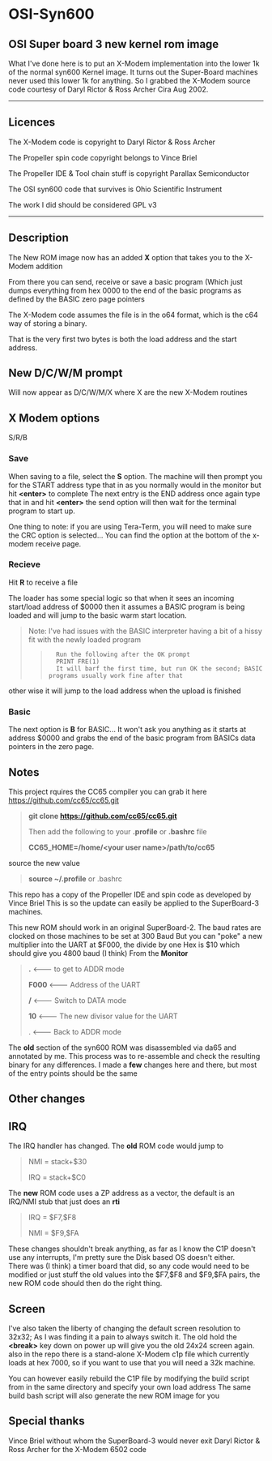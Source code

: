 # OSI-Syn600

## OSI Super board 3 new kernel rom image

What I've done here is to put an X-Modem implementation into the lower 1k of the normal syn600 Kernel image.
It turns out the Super-Board machines never used this lower 1k for anything.
So I grabbed the X-Modem source code courtesy of Daryl Rictor & Ross Archer Cira Aug 2002.

---

## Licences

The X-Modem code is copyright to  Daryl Rictor & Ross Archer

The Propeller spin code copyright belongs to Vince Briel

The Propeller IDE & Tool chain stuff is copyright Parallax Semiconductor

The OSI syn600 code that survives is Ohio Scientific Instrument

The work I did should be considered GPL v3

---

## Description

The New ROM image now has an added **X** option that takes you to the X-Modem addition

From there you can send, receive or save a basic program (Which just dumps everything from hex 0000 to the end of the basic programs as 
defined by the BASIC zero page pointers

The X-Modem code assumes the file is in the o64 format, which is the c64 way of storing a binary.

That is the very first two bytes is both the load address and the start address.

## New D/C/W/M prompt

Will now appear as D/C/W/M/X where X are the new X-Modem routines 

## X  Modem options

S/R/B

### Save

When saving to a file, select the **S** option. The machine will then prompt you for the START address
type that in as you normally would in the monitor but hit **\<enter\>** to complete
The next entry is the END address once again type that in and hit **\<enter\>**
the send option will then wait for the terminal program to start up.

One thing to note: if you are using Tera-Term, you will need to make sure the CRC option is selected... 
You can find the option at the bottom of the x-modem receive page.

### Recieve

Hit **R** to receive a file 

The loader has some special logic so that when it sees an incoming start/load address of $0000 then it assumes a 
BASIC program is being loaded and will jump to the basic warm start location.

> Note:  I've had issues with the BASIC interpreter having a bit of a hissy fit with the newly loaded program
> 
> >       Run the following after the OK prompt  
> >       PRINT FRE(1)
> >       It will barf the first time, but run OK the second; BASIC programs usually work fine after that

other wise it will jump to the load address when the upload is finished

### Basic

The next option is **B** for BASIC... It won't ask you anything as it starts at address $0000 and grabs 
the end of the basic program from BASICs data pointers in the zero page.

## Notes

This project rquires the CC65 compiler you can grab it here https://github.com/cc65/cc65.git

> **git clone https://github.com/cc65/cc65.git** </br>
>
> Then add the following to your **.profile** or **.bashrc** file </br>
>
> **CC65_HOME=/home/\<your user name\>/path/to/cc65** </br>

source the new value </br>
> **source ~/.profile**  or .bashrc </br>

This repo has a copy of the Propeller IDE and spin code as developed by Vince Briel
This is so the update can easily be applied to the SuperBoard-3 machines. 

This new ROM should work in an original SuperBoard-2. The baud rates are clocked on those machines to be set at 300 Baud
But you can "poke" a new multiplier into the UART at \$F000, the divide by one Hex is \$10 which should give you 4800 baud (I think)
From the **Monitor**

> **.**               <--- to get to ADDR mode </br>
>
> **F000**        <--- Address of the UART </br>
>
> **/**               <--- Switch to DATA mode </br>
>
> **10**            <--- The new divisor value for the UART </br>
>
> .               <--- Back to ADDR mode </br>

The **old** section of the syn600 ROM was disassembled via da65 and annotated by me.
This process was to re-assemble and check the resulting binary for any differences.
I made a **few** changes here and there, but most of the entry points should be the same



## Other changes

## IRQ

The IRQ handler has changed. The **old** ROM code would jump to 

> NMI = stack+\$30</br>
> 
> IRQ = stack+\$C0</br>

The **new** ROM code uses a ZP address as a vector, the default is an IRQ/NMI stub that just does an **rti**

> IRQ = \$F7,\$F8</br>
> 
> NMI = \$F9,\$FA</br>

These changes shouldn't break anything, as far as I know the C1P doesn't use any interrupts, I'm pretty sure the Disk based OS doesn't either.  
There was (I think) a timer board that did, so any code would need to be modified or just stuff the old values into 
the \$F7,\$F8 and \$F9,\$FA pairs, the new ROM code should then do the right thing.

## Screen

I've also taken the liberty of changing the default screen resolution to 32x32; As I was finding it a pain to always switch it. 
The old hold the **\<break\>** key down on power up will give you the old 24x24 screen again. 
also in the repo there is a stand-alone X-Modem c1p file which currently loads at hex 7000, so if you want to use that you will 
need a 32k machine.

You can however easily rebuild the C1P file by modifying the build script from in the same directory and specify your own load address
The same build bash script will also generate the new ROM image for you

## Special thanks

Vince Briel without whom the SuperBoard-3 would never exit
Daryl Rictor & Ross Archer for the X-Modem 6502 code
